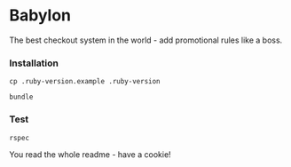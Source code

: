 # Babylon

The best checkout system in the world - add promotional rules like a boss.

### Installation

```
cp .ruby-version.example .ruby-version
```

```
bundle
```

### Test

```
rspec
```

You read the whole readme - have a cookie!
